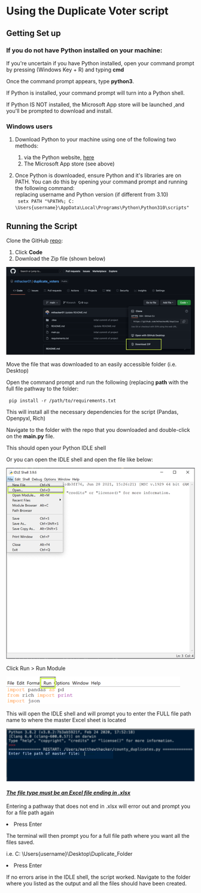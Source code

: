 # Using the Duplicate Voter script

## Getting Set up

### If you do not have Python installed on your machine:

If you're uncertain if you have Python installed, open your command prompt by pressing (Windows Key + R) and typing __cmd__

Once the command prompt appears, type __python3__.

If Python is installed, your command prompt will turn into a Python shell. 

If Python IS NOT installed, the Microsoft App store will be launched ,and you'll be prompted to download and install.

### Windows users
 1. Download Python to your machine using one of the following two methods:
    1. via the Python website, [here](https://www.python.org/downloads/)
    2. The Microsoft App store (see above)

 2. Once Python is downloaded, ensure Python and it's libraries are on PATH. You can do this by opening your command prompt and running the following command: <br>replacing username and Python version (if different from 3.10)
<br><code> setx PATH "%PATH%; C: \Users\{username}\AppData\Local\Programs\Python\Python310\scripts" </code>


## Running the Script

Clone the GitHub [repo](https://github.com/mthacker01/duplicate_voters): 
1. Click __Code__
2. Download the Zip file (shown below)

![clone_repo.png](images/clone_repo.png)



Move the file that was downloaded to an easily accessible folder (i.e. Desktop)

Open the command prompt and run the following (replacing **path** with the full file pathway to the folder:

<code> pip install -r /path/to/requirements.txt </code>

This will install all the necessary dependencies for the script (Pandas, Openpyxl, Rich)

Navigate to the folder with the repo that you downloaded and double-click on the __main.py__ file.

This should open your Python IDLE shell

Or you can open the IDLE shell and open the file like below:

![idle.png](images/idle.png)

Click Run > Run Module

![run.png](images/run.png)

This will open the IDLE shell and will prompt you to enter the FULL file path name to where the master Excel sheet is located

![master_file.png](images/master_file.png)

#### <em><u>The file type must be an Excel file ending in .xlsx</u></em>

Entering a pathway that does not end in .xlsx will error out and prompt you for a file path again

<li> Press Enter </li>

The terminal will then prompt you for a full file path where you want all the files saved.

i.e. C: \Users\{username}\Desktop\Duplicate_Folder

<li> Press Enter </li>

If no errors arise in the IDLE shell, the script worked. Navigate to the folder where you listed as the output and all the files should have been created.
